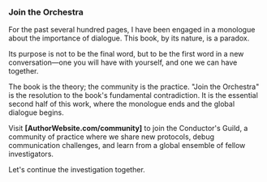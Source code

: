 ### **Join the Orchestra**

For the past several hundred pages, I have been engaged in a monologue about the importance of dialogue. This book, by its nature, is a paradox.

Its purpose is not to be the final word, but to be the first word in a new conversation—one you will have with yourself, and one we can have together.

The book is the theory; the community is the practice. "Join the Orchestra" is the resolution to the book's fundamental contradiction. It is the essential second half of this work, where the monologue ends and the global dialogue begins.

Visit **[AuthorWebsite.com/community]** to join the Conductor's Guild, a community of practice where we share new protocols, debug communication challenges, and learn from a global ensemble of fellow investigators.

Let's continue the investigation together.
